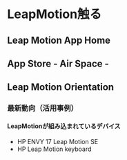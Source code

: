# LeapMotion触る
## Leap Motion App Home
## App Store - Air Space -
## Leap Motion Orientation
### 最新動向（活用事例）
#### LeapMotionが組み込まれているデバイス
* HP ENVY 17 Leap Motion SE
* HP Leap Motion keyboard
